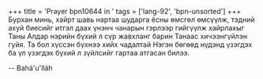 +++
title = 'Prayer bpn10644 in '
tags = ['lang-92', 'bpn-unsorted']
+++
Бурхан минь, хайрт шавь нартаа шударга ёсны өмсгөл өмсүүлж, тэдний ахуй биесийг итгэл даах үнэнч чанарын гэрлээр гийгүүлж хайрлахыг Таны Алдар нэрийн бүхий л сүр жавхланг барин Танаас хичээнгүйлэн гуйя.  Та бол хүссэн бүхнээ хийх чадалтай Нэгэн бөгөөд нүдэнд үзэгдэх ба үл үзэгдэх бүхий л зүйлсийг гартаа атгасан билээ.

-- Bahá'u'lláh
